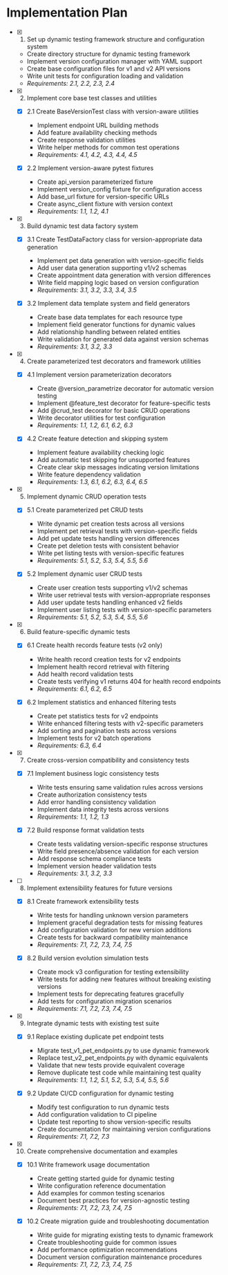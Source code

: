 # Implementation Plan

- [x] 1. Set up dynamic testing framework structure and configuration system

  - Create directory structure for dynamic testing framework
  - Implement version configuration manager with YAML support
  - Create base configuration files for v1 and v2 API versions
  - Write unit tests for configuration loading and validation
  - _Requirements: 2.1, 2.2, 2.3, 2.4_

- [x] 2. Implement core base test classes and utilities

  - [x] 2.1 Create BaseVersionTest class with version-aware utilities

    - Implement endpoint URL building methods
    - Add feature availability checking methods
    - Create response validation utilities
    - Write helper methods for common test operations
    - _Requirements: 4.1, 4.2, 4.3, 4.4, 4.5_

  - [x] 2.2 Implement version-aware pytest fixtures
    - Create api_version parameterized fixture
    - Implement version_config fixture for configuration access
    - Add base_url fixture for version-specific URLs
    - Create async_client fixture with version context
    - _Requirements: 1.1, 1.2, 4.1_

- [x] 3. Build dynamic test data factory system

  - [x] 3.1 Create TestDataFactory class for version-appropriate data generation

    - Implement pet data generation with version-specific fields
    - Add user data generation supporting v1/v2 schemas
    - Create appointment data generation with version differences
    - Write field mapping logic based on version configuration
    - _Requirements: 3.1, 3.2, 3.3, 3.4, 3.5_

  - [x] 3.2 Implement data template system and field generators
    - Create base data templates for each resource type
    - Implement field generator functions for dynamic values
    - Add relationship handling between related entities
    - Write validation for generated data against version schemas
    - _Requirements: 3.1, 3.2, 3.3_

- [x] 4. Create parameterized test decorators and framework utilities

  - [x] 4.1 Implement version parameterization decorators

    - Create @version_parametrize decorator for automatic version testing
    - Implement @feature_test decorator for feature-specific tests
    - Add @crud_test decorator for basic CRUD operations
    - Write decorator utilities for test configuration
    - _Requirements: 1.1, 1.2, 6.1, 6.2, 6.3_

  - [x] 4.2 Create feature detection and skipping system
    - Implement feature availability checking logic
    - Add automatic test skipping for unsupported features
    - Create clear skip messages indicating version limitations
    - Write feature dependency validation
    - _Requirements: 1.3, 6.1, 6.2, 6.3, 6.4, 6.5_

- [x] 5. Implement dynamic CRUD operation tests

  - [x] 5.1 Create parameterized pet CRUD tests

    - Write dynamic pet creation tests across all versions
    - Implement pet retrieval tests with version-specific fields
    - Add pet update tests handling version differences
    - Create pet deletion tests with consistent behavior
    - Write pet listing tests with version-specific features
    - _Requirements: 5.1, 5.2, 5.3, 5.4, 5.5, 5.6_

  - [x] 5.2 Implement dynamic user CRUD tests
    - Create user creation tests supporting v1/v2 schemas
    - Write user retrieval tests with version-appropriate responses
    - Add user update tests handling enhanced v2 fields
    - Implement user listing tests with version-specific parameters
    - _Requirements: 5.1, 5.2, 5.3, 5.4, 5.5, 5.6_

- [x] 6. Build feature-specific dynamic tests

  - [x] 6.1 Create health records feature tests (v2 only)

    - Write health record creation tests for v2 endpoints
    - Implement health record retrieval with filtering
    - Add health record validation tests
    - Create tests verifying v1 returns 404 for health record endpoints
    - _Requirements: 6.1, 6.2, 6.5_

  - [x] 6.2 Implement statistics and enhanced filtering tests
    - Create pet statistics tests for v2 endpoints
    - Write enhanced filtering tests with v2-specific parameters
    - Add sorting and pagination tests across versions
    - Implement tests for v2 batch operations
    - _Requirements: 6.3, 6.4_

- [x] 7. Create cross-version compatibility and consistency tests

  - [x] 7.1 Implement business logic consistency tests

    - Write tests ensuring same validation rules across versions
    - Create authorization consistency tests
    - Add error handling consistency validation
    - Implement data integrity tests across versions
    - _Requirements: 1.1, 1.2, 1.3_

  - [x] 7.2 Build response format validation tests
    - Create tests validating version-specific response structures
    - Write field presence/absence validation for each version
    - Add response schema compliance tests
    - Implement version header validation tests
    - _Requirements: 3.1, 3.2, 3.3_

- [ ] 8. Implement extensibility features for future versions

  - [x] 8.1 Create framework extensibility tests

    - Write tests for handling unknown version parameters
    - Implement graceful degradation tests for missing features
    - Add configuration validation for new version additions
    - Create tests for backward compatibility maintenance
    - _Requirements: 7.1, 7.2, 7.3, 7.4, 7.5_

  - [x] 8.2 Build version evolution simulation tests
    - Create mock v3 configuration for testing extensibility
    - Write tests for adding new features without breaking existing versions
    - Implement tests for deprecating features gracefully
    - Add tests for configuration migration scenarios
    - _Requirements: 7.1, 7.2, 7.3, 7.4, 7.5_

- [x] 9. Integrate dynamic tests with existing test suite

  - [x] 9.1 Replace existing duplicate pet endpoint tests

    - Migrate test_v1_pet_endpoints.py to use dynamic framework
    - Replace test_v2_pet_endpoints.py with dynamic equivalents
    - Validate that new tests provide equivalent coverage
    - Remove duplicate test code while maintaining test quality
    - _Requirements: 1.1, 1.2, 5.1, 5.2, 5.3, 5.4, 5.5, 5.6_

  - [x] 9.2 Update CI/CD configuration for dynamic testing
    - Modify test configuration to run dynamic tests
    - Add configuration validation to CI pipeline
    - Update test reporting to show version-specific results
    - Create documentation for maintaining version configurations
    - _Requirements: 7.1, 7.2, 7.3_

- [x] 10. Create comprehensive documentation and examples

  - [x] 10.1 Write framework usage documentation

    - Create getting started guide for dynamic testing
    - Write configuration reference documentation
    - Add examples for common testing scenarios
    - Document best practices for version-agnostic testing
    - _Requirements: 7.1, 7.2, 7.3, 7.4, 7.5_

  - [x] 10.2 Create migration guide and troubleshooting documentation
    - Write guide for migrating existing tests to dynamic framework
    - Create troubleshooting guide for common issues
    - Add performance optimization recommendations
    - Document version configuration maintenance procedures
    - _Requirements: 7.1, 7.2, 7.3, 7.4, 7.5_
